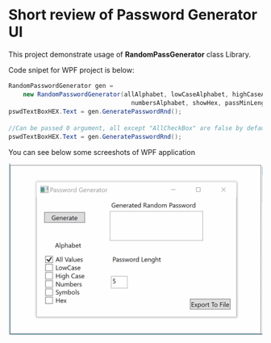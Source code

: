 <H1>Short review of Password Generator UI</H1> 

This project demonstrate usage of <b>RandomPassGenerator</b> class Library.

Code snipet for WPF project is below: 
```C#
RandomPasswordGenerator gen =
    new RandomPasswordGenerator(allAlphabet, lowCaseAlphabet, highCaseAlphabet, symbolsAlphabet, 
                                  numbersAlphabet, showHex, passMinLenght, passMaxLenght);
pswdTextBoxHEX.Text = gen.GeneratePasswordRnd();

//Can be passed 0 argument, all except "AllCheckBox" are false by default
pswdTextBoxHEX.Text = gen.GeneratePasswordRnd();
```														
You can see below some screeshots of WPF application

![Result](RandPassGen.gif)
